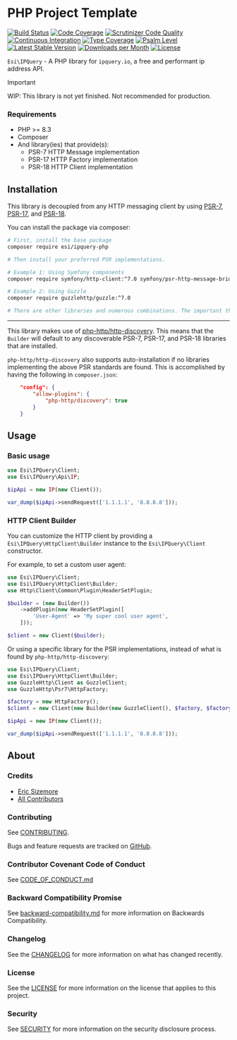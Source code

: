 # PHP Project Template

[![Build Status](https://scrutinizer-ci.com/g/ericsizemore/ipquery-php/badges/build.png?b=main)](https://scrutinizer-ci.com/g/ericsizemore/ipquery-php/build-status/main)
[![Code Coverage](https://scrutinizer-ci.com/g/ericsizemore/ipquery-php/badges/coverage.png?b=main)](https://scrutinizer-ci.com/g/ericsizemore/ipquery-php/?branch=main)
[![Scrutinizer Code Quality](https://scrutinizer-ci.com/g/ericsizemore/ipquery-php/badges/quality-score.png?b=main)](https://scrutinizer-ci.com/g/ericsizemore/ipquery-php/?branch=main)
[![Continuous Integration](https://github.com/ericsizemore/ipquery-php/actions/workflows/continuous-integration.yml/badge.svg)](https://github.com/ericsizemore/ipquery-php/actions/workflows/continuous-integration.yml)
[![Type Coverage](https://shepherd.dev/github/ericsizemore/ipquery-php/coverage.svg)](https://shepherd.dev/github/ericsizemore/ipquery-php)
[![Psalm Level](https://shepherd.dev/github/ericsizemore/ipquery-php/level.svg)](https://shepherd.dev/github/ericsizemore/ipquery-php)
[![Latest Stable Version](https://img.shields.io/packagist/v/esi/ipquery-php.svg)](https://packagist.org/packages/esi/ipquery-php)
[![Downloads per Month](https://img.shields.io/packagist/dm/esi/ipquery-php.svg)](https://packagist.org/packages/esi/ipquery-php)
[![License](https://img.shields.io/packagist/l/esi/ipquery-php.svg)](https://packagist.org/packages/esi/ipquery-php)

`Esi\IPQuery` - A PHP library for `ipquery.io`, a free and performant ip address API.

> [!IMPORTANT]
> WIP: This library is not yet finished. Not recommended for production.

### Requirements

* PHP >= 8.3
* Composer
* And library(ies) that provide(s):
    * PSR-7 HTTP Message implementation
    * PSR-17 HTTP Factory implementation
    * PSR-18 HTTP Client implementation

## Installation

This library is decoupled from any HTTP messaging client by using [PSR-7](https://www.php-fig.org/psr/psr-7/), [PSR-17](https://www.php-fig.org/psr/psr-17/), and [PSR-18](https://www.php-fig.org/psr/psr-18/).

You can install the package via composer:

```bash
# First, install the base package
composer require esi/ipquery-php

# Then install your preferred PSR implementations.

# Example 1: Using Symfony components
composer require symfony/http-client:^7.0 symfony/psr-http-message-bridge:^7.0 nyholm/psr7:^1.0

# Example 2: Using Guzzle
composer require guzzlehttp/guzzle:^7.0

# There are other libraries and numerous combinations. The important thing is that a PSR-7, PSR-17, and PSR-18 implementation is provided.
```
---

This library makes use of [php-http/http-discovery](https://github.com/php-http/discovery#usage-as-a-library-user). This means that the `Builder` will default to 
any discoverable PSR-7, PSR-17, and PSR-18 libraries that are installed.

`php-http/http-discovery` also supports auto-installation if no libraries implementing the above PSR standards are found. This is accomplished by having the following
in `composer.json`:

```json
    "config": {
        "allow-plugins": {
            "php-http/discovery": true
        }
    }
```

## Usage

### Basic usage

```php
use Esi\IPQuery\Client;
use Esi\IPQuery\Api\IP;

$ipApi = new IP(new Client());

var_dump($ipApi->sendRequest(['1.1.1.1', '8.8.8.8']));

```

### HTTP Client Builder

You can customize the HTTP client by providing a `Esi\IPQuery\HttpClient\Builder` instance to the `Esi\IPQuery\Client` constructor.

For example, to set a custom user agent:

```php
use Esi\IPQuery\Client;
use Esi\IPQuery\HttpClient\Builder;
use Http\Client\Common\Plugin\HeaderSetPlugin;

$builder = (new Builder())
    ->addPlugin(new HeaderSetPlugin([
        'User-Agent' => 'My super cool user agent',
    ]));

$client = new Client($builder);
```

Or using a specific library for the PSR implementations, instead of what is found by `php-http/http-discovery`:

```php
use Esi\IPQuery\Client;
use Esi\IPQuery\HttpClient\Builder;
use GuzzleHttp\Client as GuzzleClient;
use GuzzleHttp\Psr7\HttpFactory;

$factory = new HttpFactory();
$client = new Client(new Builder(new GuzzleClient(), $factory, $factory, $factory));

$ipApi = new IP(new Client());

var_dump($ipApi->sendRequest(['1.1.1.1', '8.8.8.8']));
```

## About

### Credits

- [Eric Sizemore](https://github.com/ericsizemore)
- [All Contributors](https://github.com/ericsizemore/ipquery-php/contributors)

### Contributing

See [CONTRIBUTING](./CONTRIBUTING.md).

Bugs and feature requests are tracked on [GitHub](https://github.com/ericsizemore/ipquery-php/issues).

### Contributor Covenant Code of Conduct

See [CODE_OF_CONDUCT.md](./CODE_OF_CONDUCT.md)

### Backward Compatibility Promise

See [backward-compatibility.md](./backward-compatibility.md) for more information on Backwards Compatibility.

### Changelog

See the [CHANGELOG](./CHANGELOG.md) for more information on what has changed recently.

### License

See the [LICENSE](./LICENSE) for more information on the license that applies to this project.

### Security

See [SECURITY](./SECURITY.md) for more information on the security disclosure process.
